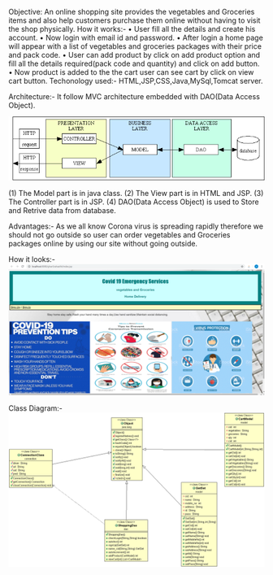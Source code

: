 Objective: An online shopping site provides the vegetables and Groceries items and also help customers purchase them online without having to visit the shop physically.
How it works:-
•	User fill all the details and create his account.
•	Now login with email id and password.
•	After login a home page will appear with a list of vegetables and groceries packages with their price and pack code.
•	User can add product by click on add product option and fill all the details required(pack code and quantity) and click on add button.
•	Now product is added to the the cart user can see cart by click on view cart button.
Techonology used:-
HTML,JSP,CSS,Java,MySql,Tomcat server.

Architecture:-
It follow MVC architecture embedded with DAO(Data Access Object).

![](mvcDAO.png)

(1) The Model part is in java class.
(2) The View part is in HTML and JSP.
(3) The Controller part is in JSP.
(4) DAO(Data Access Object) is used to Store and Retrive data from database.

Advantages:-
As we all know Corona virus is spreading rapidly therefore we should not go outside so user can order vegetables and Groceries packages online by using our site without going outside.

How it looks:-
![](index.png)

Class Diagram:-
![](gharGrahasthi/class_diagram.gif) 

